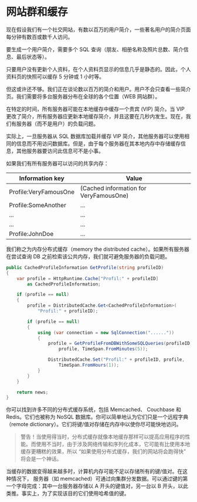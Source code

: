 # 网站群和缓存

现在假设我们有一个社交网站，有数以百万的用户简介，一些著名用户的简介页面每分钟有数百或数千人访问。

要生成一个用户简介，需要多个 SQL 查询（朋友、相册名称及照片总数、简介信息、最后状态等）。

只要用户没有更新个人资料，在个人资料页显示的信息几乎是静态的。因此，个人资料页的快照可以缓存 5 分钟或 1 小时等。

但这或许还不够。我们正在谈论数以百万的简介和用户。用户不会只查看一些简介页。我们需要将多台服务器分布在全球的各个位置（WEB 网站群）。

在特定的时间，所有服务器可能在本地缓存中缓存一个贵宾 (VIP) 简介。当 VIP 更改了简介，所有服务器应更新本地缓存简介，并且这要在几秒内发生。现在，我们有服务器（而不是用户）的负载问题。

实际上，一旦服务器从 SQL 数据库加载并缓存 VIP 简介，其他服务器可以使用相同的信息而不用访问数据库。但是，由于每个服务器在其本地内存中存储缓存信息，其他服务器要访问此信息可不是小事。

如果我们有所有服务器可以访问的共享内存：

Information key          |Value
-------------------------|--------------------------------------
Profile:VeryFamousOne    |(Cached information for VeryFamousOne)
Profile:SomeAnother      |...
...                      |...
...                      |...
Profile:JohnDoe          |...

我们称之为内存分布式缓存（memory the distributed cache）。如果所有服务器在尝试查询 DB 之前检索该公共内存，我们就可避免服务器的负载问题。


```cs
public CachedProfileInformation GetProfile(string profileID)
{
    var profile = HttpRuntime.Cache["Profil:" + profileID]
        as CachedProfileInformation;

    if (profile == null)
    {
        profile = DistributedCache.Get<CachedProfileInformation>(
            "Profil:" + profileID);

        if (profile == null)
        {
            using (var connection = new SqlConnection("......"))
            {
                profile = GetProfileFromDBWithSomeSQLQueries(profileID)
                    profile, TimeSpan.FromMinutes(5));

                DistributedCache.Set("Profil:" + profileID, profile,
	                TimeSpan.FromHours(1));
            }
        }
    }

    return news;
}
```

你可以找到许多不同的分布式缓存系统，包括 Memcached、 Couchbase 和 Redis。它们也被称为 NoSQL 数据库。你可以简单地认为它们只是一个远程字典（remote dictionary）。它们将键/值对存储在内存中以使你尽可能快地访问。

> 警告！当使用得当时，分布式缓存就像本地缓存那样可以提高应用程序的性能。而使用不当时，由于涉及网络传输和序列化成本，它可能有比使用本地缓存更糟糕的效果，所以 “如果使用分布式缓存，我们的网站将会跑得快” 将会是一个神话。

当缓存的数据变得越来越多时，计算机内存可能不足以存储所有的键/值对。在这种情况下， 服务器（如 memcached）可通过向集群分发数据。可以通过键的第一个字母完成：其中一台服务器存储以 A 开头的键值对，另一台以 B 开头，以此类推。事实上，为了实现该目的它们使用哈希值的键。
